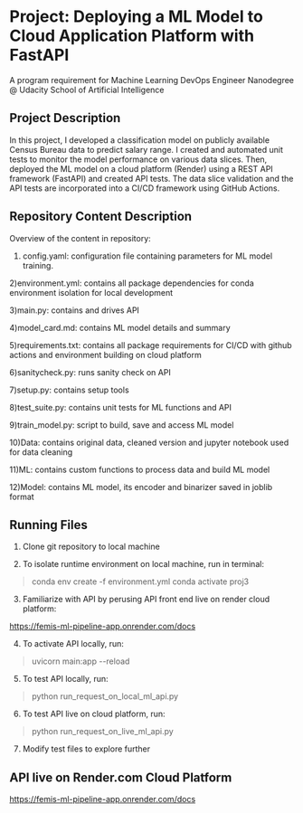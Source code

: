 # Project: Deploying a ML Model to Cloud Application Platform with FastAPI

A program requirement for Machine Learning DevOps Engineer Nanodegree @ Udacity School of Artificial Intelligence

## Project Description

In this project, I developed a classification model on publicly available Census Bureau data to predict salary range. I created and automated unit tests to monitor the model performance on various data slices. Then, deployed the ML model on a cloud platform (Render) using a REST API framework (FastAPI) and created API tests. The data slice validation and the API tests are incorporated into a CI/CD framework using GitHub Actions.

## Repository Content Description

Overview of the content in repository:

1) config.yaml: configuration file containing parameters for ML model training. 

2)environment.yml: contains all package dependencies for conda environment isolation for local development

3)main.py: contains and drives API

4)model_card.md: contains ML model details and summary

5)requirements.txt: contains all package requirements for CI/CD with github actions and environment building on cloud platform

6)sanitycheck.py: runs sanity check on API

7)setup.py: contains setup tools

8)test_suite.py: contains unit tests for ML functions and API

9)train_model.py: script to build, save and access ML model

10)Data: contains original data, cleaned version and jupyter notebook used for data cleaning

11)ML: contains custom functions to process data and build ML model

12)Model: contains ML model, its encoder and binarizer saved in joblib format


## Running Files

1) Clone git repository to local machine

2) To isolate runtime environment on local machine, run in terminal:

> conda env create -f environment.yml
> conda activate proj3

3) Familiarize with API by perusing API front end live on render cloud platform:

https://femis-ml-pipeline-app.onrender.com/docs

4) To activate API locally, run:

> uvicorn main:app --reload

5) To test API locally, run:

> python run_request_on_local_ml_api.py

6) To test API live on cloud platform, run:

> python run_request_on_live_ml_api.py

7) Modify test files to explore further

## API live on Render.com Cloud Platform

https://femis-ml-pipeline-app.onrender.com/docs
